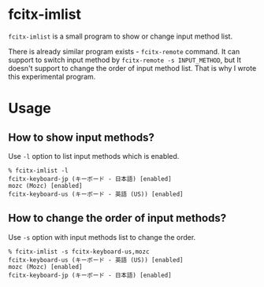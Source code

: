 # fcitx-imlist

`fcitx-imlist` is a small program to show or change input method list.

There is already similar program exists - `fcitx-remote` command.
It can support to switch input method by `fcitx-remote -s INPUT_METHOD`,
but It doesn't support to change the order of input method list.
That is why I wrote this experimental program.

# Usage

## How to show input methods?

Use `-l` option to list input methods which is enabled.

    % fcitx-imlist -l
    fcitx-keyboard-jp (キーボード - 日本語) [enabled]
    mozc (Mozc) [enabled]
    fcitx-keyboard-us (キーボード - 英語 (US)) [enabled]

## How to change the order of input methods?

Use `-s` option with input methods list to change the order.

    % fcitx-imlist -s fcitx-keyboard-us,mozc
    fcitx-keyboard-us (キーボード - 英語 (US)) [enabled]
    mozc (Mozc) [enabled]
    fcitx-keyboard-jp (キーボード - 日本語) [enabled]

